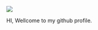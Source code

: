 <img align="center" src="https://github.com/rajkhankha01/rajkhankha01/blob/main/banner.png"/></a>

HI,
Wellcome to my github profile.
